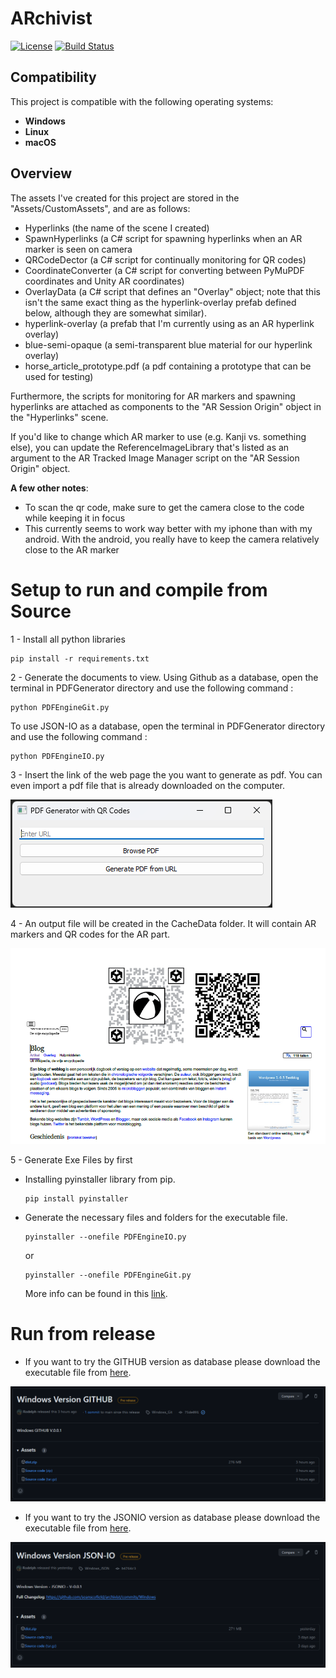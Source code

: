 # ARchivist

[![License](https://img.shields.io/badge/license-MIT-blue.svg)](LICENSE)
[![Build Status](https://img.shields.io/badge/build-passing-brightgreen.svg)](#)

## Compatibility

This project is compatible with the following operating systems:

- **Windows**
- **Linux**
- **macOS**


## Overview

The assets I've created for this project are stored in the "Assets/CustomAssets", and are as follows:
- Hyperlinks (the name of the scene I created)
- SpawnHyperlinks (a C# script for spawning hyperlinks when an AR marker is seen on camera
- QRCodeDector (a C# script for continually monitoring for QR codes)
- CoordinateConverter (a C# script for converting between PyMuPDF coordinates and Unity AR coordinates)
- OverlayData (a C# script that defines an "Overlay" object; note that this isn't the same exact thing as the hyperlink-overlay prefab defined below, although they are somewhat similar).
- hyperlink-overlay (a prefab that I'm currently using as an AR hyperlink overlay)
- blue-semi-opaque (a semi-transparent blue material for our hyperlink overlay)
- horse_article_prototype.pdf (a pdf containing a prototype that can be used for testing)

Furthermore, the scripts for monitoring for AR markers and spawning hyperlinks are attached as components to the "AR Session Origin" object in the "Hyperlinks" scene.

If you'd like to change which AR marker to use (e.g. Kanji vs. something else), you can update the ReferenceImageLibrary that's listed as an argument to the AR Tracked Image Manager script on the "AR Session Origin" object.

**A few other notes**:
- To scan the qr code, make sure to get the camera close to the code while keeping it in focus
- This currently seems to work way better with my iphone than with my android. With the android, you really have to keep the camera relatively close to the AR marker

# Setup to run and compile from Source

1 - Install all python libraries

```
pip install -r requirements.txt
```
2 - Generate the documents to view. Using Github as a database, open the terminal in PDFGenerator directory and use the following command :
 
```
python PDFEngineGit.py
```

To use JSON-IO as a database, open the terminal in PDFGenerator directory and use the following command :
 
```
python PDFEngineIO.py
```

3 - Insert the link of the web page the you want to generate as pdf. You can even import a pdf file that is already downloaded on the computer.

![alt text](readme-img/image.png)

4 - An output file will be created in the CacheData folder. It will contain AR markers and QR codes for the AR part.

![alt text](readme-img/image-1.png)

5 - Generate Exe Files by first 

* Installing pyinstaller library from pip.
    ```
    pip install pyinstaller
    ```

* Generate the necessary files and folders for the executable file.
    ```
    pyinstaller --onefile PDFEngineIO.py
    ```
    or
    ```
    pyinstaller --onefile PDFEngineGit.py
    ```
    More info can be found in this [link](https://www.datacamp.com/tutorial/two-simple-methods-to-convert-a-python-file-to-an-exe-file).


# Run from release
- If you want to try the GITHUB version as database please download the executable file from [here](https://github.com/seanscofield/archivist/releases/tag/Windows_Git).

![alt text](readme-img/image-1-git.png)

- If you want to try the JSONIO version as database please download the executable file from [here](https://github.com/seanscofield/archivist/releases/tag/Windows_JSON).

![alt text](readme-img/image-json.png)